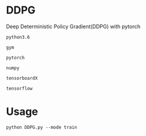 # DDPG
Deep Deterministic Policy Gradient(DDPG) with pytorch

    python3.6
    
    gym
    
    pytorch
    
    numpy
    
    tensorboardX
    
    tensorflow
    
# Usage
    python DDPG.py --mode train
    
